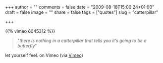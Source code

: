 +++
author = ""
comments = false
date = "2009-08-18T15:00:24+01:00"
draft = false
image = ""
share = false
tags = ["quotes"]
slug = "catterpillar"

+++

{{% vimeo 6045312 %}}

> "_there is nothing in a catterpillar that tells you it's going to be a
butterfly_"

<!--more-->

let yourself feel. on Vimeo (via <a
href="http://vimeo.com/6045312?hd=1">Vimeo</a>)
